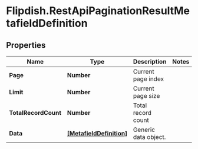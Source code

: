 # Flipdish.RestApiPaginationResultMetafieldDefinition

## Properties
Name | Type | Description | Notes
------------ | ------------- | ------------- | -------------
**Page** | **Number** | Current page index | 
**Limit** | **Number** | Current page size | 
**TotalRecordCount** | **Number** | Total record count | 
**Data** | [**[MetafieldDefinition]**](MetafieldDefinition.md) | Generic data object. | 


